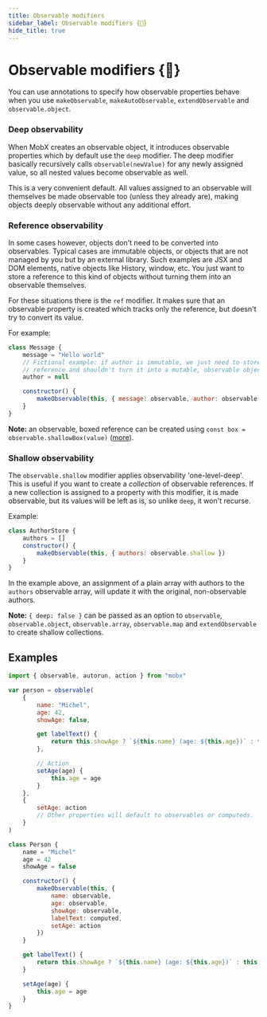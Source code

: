 ```yaml
---
title: Observable modifiers
sidebar_label: Observable modifiers {🚀}
hide_title: true
---
```


<script async type="text/javascript" src="//cdn.carbonads.com/carbon.js?serve=CEBD4KQ7&placement=mobxjsorg" id="_carbonads_js"></script>

# Observable modifiers {🚀}

You can use annotations to specify how observable properties behave when you use `makeObservable`, `makeAutoObservable`, `extendObservable` and `observable.object`.

### Deep observability

When MobX creates an observable object, it introduces observable properties which by default use the `deep` modifier. The deep modifier basically recursively calls `observable(newValue)` for any newly assigned value, so
all nested values become observable as well.

This is a very convenient default. All values assigned to an observable will themselves be made observable too (unless they already are), making objects deeply observable without any additional effort.

### Reference observability

In some cases however, objects don't need to be converted into observables.
Typical cases are immutable objects, or objects that are not managed by you but by an external library. Such examples are JSX and DOM elements, native objects like History, window, etc. You just want to store a reference to this kind of objects without turning them into an observable themselves.

For these situations there is the `ref` modifier. It makes sure that an observable property is created which tracks only the reference, but doesn't try to convert its value.

For example:

```javascript
class Message {
    message = "Hello world"
    // Fictional example: if author is immutable, we just need to store a
    // reference and shouldn't turn it into a mutable, observable object.
    author = null

    constructor() {
        makeObservable(this, { message: observable, author: observable.ref })
    }
}
```

**Note:** an observable, boxed reference can be created using `const box = observable.shallowBox(value)` ([more](api.md#observablebox)).

### Shallow observability

The `observable.shallow` modifier applies observability 'one-level-deep'. This is useful if you want to create a _collection_ of observable references.
If a new collection is assigned to a property with this modifier, it is made observable, but its values will be left as is, so unlike `deep`, it won't recurse.

Example:

```javascript
class AuthorStore {
    authors = []
    constructor() {
        makeObservable(this, { authors: observable.shallow })
    }
}
```

In the example above, an assignment of a plain array with authors to the `authors` observable array, will update it with the original, non-observable authors.

**Note:** `{ deep: false }` can be passed as an option to `observable`, `observable.object`, `observable.array`, `observable.map` and `extendObservable` to create shallow collections.

## Examples

```javascript
import { observable, autorun, action } from "mobx"

var person = observable(
    {
        name: "Michel",
        age: 42,
        showAge: false,

        get labelText() {
            return this.showAge ? `${this.name} (age: ${this.age})` : this.name
        },

        // Action
        setAge(age) {
            this.age = age
        }
    },
    {
        setAge: action
        // Other properties will default to observables or computeds.
    }
)
```

```javascript
class Person {
    name = "Michel"
    age = 42
    showAge = false

    constructor() {
        makeObservable(this, {
            name: observable,
            age: observable,
            showAge: observable,
            labelText: computed,
            setAge: action
        })
    }

    get labelText() {
        return this.showAge ? `${this.name} (age: ${this.age})` : this.name
    }

    setAge(age) {
        this.age = age
    }
}
```
